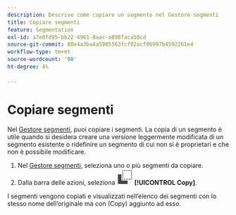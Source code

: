 ```yaml
---
description: Descrive come copiare un segmento nel Gestore segmenti
title: Copiare segmenti
feature: Segmentation
exl-id: a7e8fd95-bb22-4961-8aac-a898faca50cd
source-git-commit: 80e4a3ba4a5985563fcf02acf06997b4592261e4
workflow-type: tm+mt
source-wordcount: '98'
ht-degree: 4%

---
```


# Copiare segmenti

Nel [Gestore segmenti](seg-manage.md), puoi copiare i segmenti. La copia di un segmento è utile quando si desidera creare una versione leggermente modificata di un segmento esistente o ridefinire un segmento di cui non si è proprietari e che non è possibile modificare.

1. Nel [Gestore segmenti](seg-manage.md), seleziona uno o più segmenti da copiare.
1. Dalla barra delle azioni, seleziona ![Copia](/help/assets/icons/Copy.svg) **[!UICONTROL Copy]**.

I segmenti vengono copiati e visualizzati nell’elenco dei segmenti con lo stesso nome dell’originale ma con (Copy) aggiunto ad esso.

